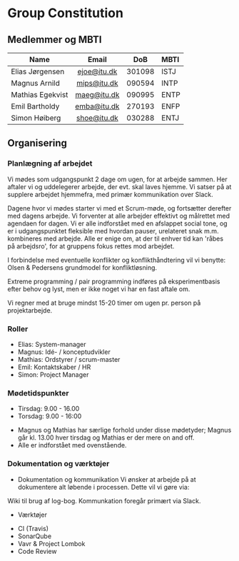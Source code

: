 # Group Constitution

## Medlemmer og MBTI
| Name             | Email       | DoB    | MBTI |
| ---------------- |:-----------:| :-----:| :--- |
| Elias Jørgensen  | ejoe@itu.dk | 301098 | ISTJ |
| Magnus Arnild    | mips@itu.dk | 090594 | INTP |
| Mathias Egekvist | maeg@itu.dk | 090995 | ENTP |
| Emil Bartholdy   | emba@itu.dk | 270193 | ENFP |
| Simon Høiberg    | shoe@itu.dk | 030288 | ENTJ |

## Organisering

### Planlægning af arbejdet
Vi mødes som udgangspunkt 2 dage om ugen, for at arbejde sammen. Her aftaler vi og uddelegerer arbejde, der evt. skal laves hjemme.
Vi satser på at supplere arbejdet hjemmefra, med primær kommunikation over Slack.

Dagene hvor vi mødes starter vi med et Scrum-møde, og fortsætter derefter med dagens arbejde.
Vi forventer at alle arbejder effektivt og målrettet med agendaen for dagen.
Vi er alle indforstået med en afslappet social tone, og er i udgangspunktet fleksible med hvordan pauser, urelateret snak m.m. kombineres med arbejde.
Alle er enige om, at der til enhver tid kan 'råbes på arbejdsro', for at gruppens fokus rettes mod arbejdet. 

I forbindelse med eventuelle konflikter og konflikthåndtering vil vi benytte:
Olsen & Pedersens grundmodel for konfliktløsning.

Extreme programming / pair programming indføres på eksperimentbasis efter behov og lyst, men er ikke noget vi har en fast aftale om.

Vi regner med at bruge mindst 15-20 timer om ugen pr. person på projektarbejde.

### Roller
- Elias: System-manager
- Magnus: Idé- / konceptudvikler
- Mathias: Ordstyrer / scrum-master
- Emil: Kontaktskaber / HR
- Simon: Project Manager

### Mødetidspunkter

* Tirsdag: 9.00 - 16.00
* Torsdag: 9.00 - 16:00
- Magnus og Mathias har særlige forhold under disse mødetyder;
Magnus går kl. 13.00 hver tirsdag og Mathias er der mere on and off.
- Alle er indforstået med ovenstående.

### Dokumentation og værktøjer
* Dokumentation og kommunikation
Vi ønsker at arbejde på at dokumentere alt løbende i processen. Dette vil vi gøre via:

Wiki til brug af log-bog.
Kommunkation foregår primært via Slack.

* Værktøjer
 - CI (Travis)
 - SonarQube
 - Vavr & Project Lombok
 - Code Review
